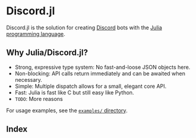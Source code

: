 # Discord.jl

Discord.jl is the solution for creating [Discord](https://discordapp.com) bots with the [Julia programming language](https://julialang.org).

## Why Julia/Discord.jl?

* Strong, expressive type system: No fast-and-loose JSON objects here.
* Non-blocking: API calls return immediately and can be awaited when necessary.
* Simple: Multiple dispatch allows for a small, elegant core API.
* Fast: Julia is fast like C but still easy like Python.
* `TODO`: More reasons

For usage examples, see the [`examples/` directory](https://github.com/PurgePJ/Discord.jl/tree/master/examples).

## Index

```@index
```
